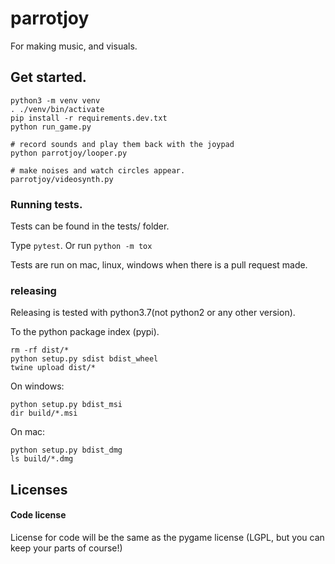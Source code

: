 
# parrotjoy

For making music, and visuals.



## Get started.

```
python3 -m venv venv
. ./venv/bin/activate
pip install -r requirements.dev.txt
python run_game.py

# record sounds and play them back with the joypad
python parrotjoy/looper.py

# make noises and watch circles appear.
parrotjoy/videosynth.py
```


### Running tests.

Tests can be found in the tests/ folder.

Type `pytest`.
Or run `python -m tox`

Tests are run on mac, linux, windows when there is a pull request made.

### releasing

Releasing is tested with python3.7(not python2 or any other version).

To the python package index (pypi).
```
rm -rf dist/*
python setup.py sdist bdist_wheel
twine upload dist/*
```

On windows:
```
python setup.py bdist_msi
dir build/*.msi
```

On mac:
```
python setup.py bdist_dmg
ls build/*.dmg
```


## Licenses

#### Code license

License for code will be the same as the pygame license (LGPL, but you can keep your parts of course!)

